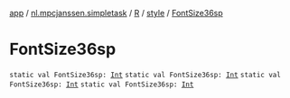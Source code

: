 [app](../../../index.md) / [nl.mpcjanssen.simpletask](../../index.md) / [R](../index.md) / [style](index.md) / [FontSize36sp](.)

# FontSize36sp

`static val FontSize36sp: `[`Int`](https://kotlinlang.org/api/latest/jvm/stdlib/kotlin/-int/index.html)
`static val FontSize36sp: `[`Int`](https://kotlinlang.org/api/latest/jvm/stdlib/kotlin/-int/index.html)
`static val FontSize36sp: `[`Int`](https://kotlinlang.org/api/latest/jvm/stdlib/kotlin/-int/index.html)
`static val FontSize36sp: `[`Int`](https://kotlinlang.org/api/latest/jvm/stdlib/kotlin/-int/index.html)